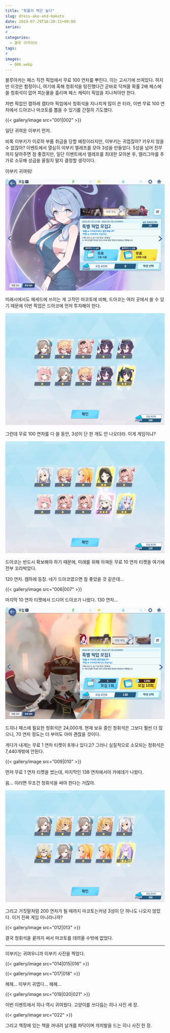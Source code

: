 ```yaml
---
title: "확률의 벽은 높다"
slug: dress-ako-and-makoto
date: 2024-07-29T16:20:11+09:00
series:
#  - 
categories:
  - 블루 아카이브
tags:
#  - 
images:
  - 006.webp
---
```


블루아카는 페스 직전 픽업에서 무료 100 연차를 뿌린다. 이는 고사기에 쓰여있다. 하지만 이것은 함정이니, 여기에 혹해 청휘석을 탕진했다간 곧바로 닥쳐올 확률 2배 페스에 쓸 청휘석이 없어 피눈물을 흘리며 페스 캐릭터 픽업을 지나쳐야만 한다.

저번 픽업인 캠하레 캠타마 픽업에서 청휘석을 지나치게 많이 쓴 터라, 이번 무료 100 연차에서 드아코나 마코토를 뽑을 수 있기를 간절히 기도했다.

{{< gallery/image src="001|002" >}}

일단 귀여운 이부키 먼저.

비록 이부키가 이로하 부품 취급을 당할 예정이라지만, 이부키는 귀엽잖아? 키우지 않을 수 없잖아? 이벤트에서 열심히 이부키 엘레프를 모아 3성을 만들었다. 5성을 넘어 전무까지 달아주면 참 좋겠지만, 일단 이벤트에서 엘레프를 최대한 모아본 후, 엘리그마를 추가로 소모해 성급을 올릴지 말지 결정할 생각이다.

이부키 귀여워!

![](003.webp)

미래시에서도 헤세드에 쓰이는 게 고작인 마코토에 비해, 드아코는 여러 곳에서 쓸 수 있기 때문에 이번 픽업은 드아코에 먼저 투자해야 한다.

![](004.webp)

그런데 무료 100 연차를 다 쓸 동안, 3성이 단 한 개도 안 나오더라. 이게 게임이냐?

![](005.webp)

드아코는 반드시 확보해야 하기 때문에, 미래를 위해 아껴둔 무료 10 연차 티켓을 여기에 전부 꼬라박았다.

120 연차. 캠하레 등장. 네가 드아코였으면 참 좋았을 것 같은데...

{{< gallery/image src="006|007" >}}

마지막 10 연차 티켓에서 드디어 드아코가 나왔다. 130 연차...

![](008.webp)

드히나 페스에 필요한 청휘석은 24,000개. 현재 보유 중인 청휘석은 그보다 훨씬 더 많으니, 70 연차 정도는 더 부어도 아마 괜찮을 것이다.

게다가 내게는 무료 1 연차 티켓이 8개나 있다고? 그러니 실질적으로 소모되는 청휘석은 7,440개밖에 안된다.

{{< gallery/image src="009|010" >}}

먼저 무료 1 연차 티켓을 썼는데, 마지막인 138 연차에서야 카에데가 나왔다.

음... 이러면 무조건 청휘석을 써야 한다는 거잖아.

![](011.webp)

그리고 거짓말처럼 200 연차가 될 때까지 마코토는커녕 3성이 단 하나도 나오지 않았다. 이거 진짜 게임 아니라니까?

{{< gallery/image src="012|013" >}}

결국 청휘석을 끝까지 써서 마코토를 데려올 수밖에 없었다.

***

이부키는 귀여우니까 이부키 사진을 찍었다.

{{< gallery/image src="014|015|016" >}}

{{< gallery/image src="017|018" >}}

헤헤... 이부키 귀엽다... 헤헤...

{{< gallery/image src="019|020|021" >}}

이번 이벤트에서 히나 역시 귀여웠다. 고양이를 쓰다듬는 히나 사진 세 장.

{{< gallery/image src="022" >}}

그리고 책장에 있는 책을 꺼내려 날개를 파닥이며 까치발을 드는 히나 사진 한 장.
